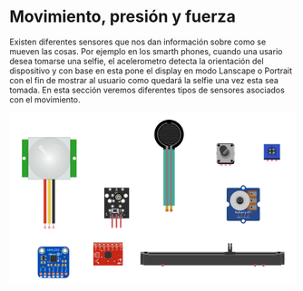 # Movimiento, presión y fuerza

Existen diferentes sensores que nos dan información sobre como se mueven las cosas. Por ejemplo en los smarth phones, cuando una usario desea tomarse una selfie, el acelerometro detecta la orientación del dispositivo y con base en esta pone el display en modo Lanscape o Portrait con el fin de mostrar al usuario como quedará la selfie una vez esta sea tomada. En esta sección veremos diferentes tipos de sensores asociados con el movimiento.

![sensores_movimiento-fuerza-presion.png](/img/sensores/sensores_movimiento-fuerza-presion.png)